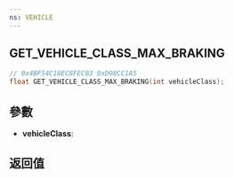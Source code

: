 ```yaml
---
ns: VEHICLE
---
```

## GET_VEHICLE_CLASS_MAX_BRAKING

```c
// 0x4BF54C16EC8FEC03 0xD08CC1A5
float GET_VEHICLE_CLASS_MAX_BRAKING(int vehicleClass);
```


## 參數
* **vehicleClass**: 

## 返回值
